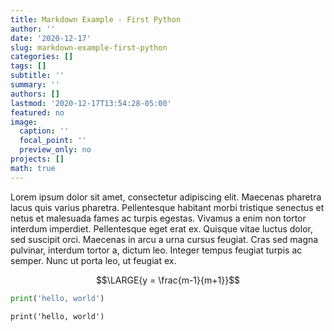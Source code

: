 ```yaml
---
title: Markdown Example - First Python
author: ''
date: '2020-12-17'
slug: markdown-example-first-python
categories: []
tags: []
subtitle: ''
summary: ''
authors: []
lastmod: '2020-12-17T13:54:28-05:00'
featured: no
image:
  caption: ''
  focal_point: ''
  preview_only: no
projects: []
math: true
---
```


Lorem ipsum dolor sit amet, consectetur adipiscing elit. Maecenas pharetra lacus quis varius pharetra. Pellentesque habitant morbi tristique senectus et netus et malesuada fames ac turpis egestas. Vivamus a enim non tortor interdum imperdiet. Pellentesque eget erat ex. Quisque vitae luctus dolor, sed suscipit orci. Maecenas in arcu a urna cursus feugiat. Cras sed magna pulvinar, interdum tortor a, dictum leo. Integer tempus feugiat turpis ac semper. Nunc ut porta leo, ut feugiat ex.

$$\LARGE{y = \frac{m-1}{m+1}}$$

```python
print('hello, world')
```

```{python}
print('hello, world')
```

